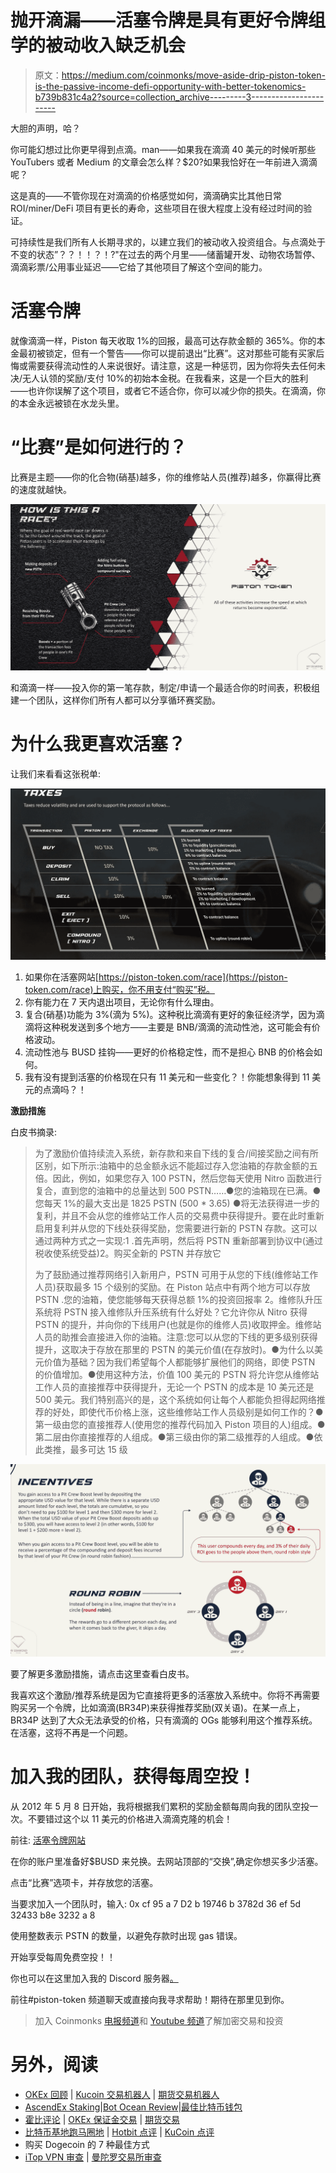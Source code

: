 # 抛开滴漏——活塞令牌是具有更好令牌组学的被动收入缺乏机会

> 原文：<https://medium.com/coinmonks/move-aside-drip-piston-token-is-the-passive-income-defi-opportunity-with-better-tokenomics-b739b831c4a2?source=collection_archive---------3----------------------->

大胆的声明，哈？

你可能幻想过比你更早得到点滴。man——如果我在滴滴 40 美元的时候听那些 YouTubers 或者 Medium 的文章会怎么样？$20?如果我恰好在一年前进入滴滴呢？

这是真的——不管你现在对滴滴的价格感觉如何，滴滴确实比其他日常 ROI/miner/DeFi 项目有更长的寿命，这些项目在很大程度上没有经过时间的验证。

可持续性是我们所有人长期寻求的，以建立我们的被动收入投资组合。与点滴处于不变的状态”？？！！？！?"在过去的两个月里——储蓄罐开发、动物农场暂停、滴滴彩票/公用事业延迟——它给了其他项目了解这个空间的能力。

# **活塞令牌**

就像滴滴一样，Piston 每天收取 1%的回报，最高可达存款金额的 365%。你的本金最初被锁定，但有一个警告——你可以提前退出“比赛”。这对那些可能有买家后悔或需要获得流动性的人来说很好。请注意，这是一种惩罚，因为你将失去任何未决/无人认领的奖励/支付 10%的初始本金税。在我看来，这是一个巨大的胜利——也许你误解了这个项目，或者它不适合你，你可以减少你的损失。在滴滴，你的本金永远被锁在水龙头里。

# **“比赛”是如何进行的？**

比赛是主题——你的化合物(硝基)越多，你的维修站人员(推荐)越多，你赢得比赛的速度就越快。

![](img/cb1b7271eca6cea1049aa37f48c5d6b7.png)

和滴滴一样——投入你的第一笔存款，制定/申请一个最适合你的时间表，积极组建一个团队，这样你们所有人都可以分享循环赛奖励。

# **为什么我更喜欢活塞？**

让我们来看看这张税单:

![](img/4f9a28c87798ffe0c8cc518c0756bed8.png)

1.  如果你在活塞网站[https://piston-token.com/race](https://piston-token.com/race)上购买，你不用支付“购买”税。
2.  你有能力在 7 天内退出项目，无论你有什么理由。
3.  复合(硝基)功能为 3%(滴为 5%)。这种税比滴滴有更好的象征经济学，因为滴滴将这种税发送到多个地方——主要是 BNB/滴滴的流动性池，这可能会有价格波动。
4.  流动性池与 BUSD 挂钩——更好的价格稳定性，而不是担心 BNB 的价格会如何。
5.  我有没有提到活塞的价格现在只有 11 美元和一些变化？！你能想象得到 11 美元的点滴吗？！

**激励措施**

白皮书摘录:

> 为了激励价值持续流入系统，新存款和来自下线的复合/间接奖励之间有所区别，如下所示:油箱中的总金额永远不能超过存入您油箱的存款金额的五倍。因此，例如，如果您存入 100 PSTN，然后您每天使用 Nitro 函数进行复合，直到您的油箱中的总量达到 500 PSTN……●您的油箱现在已满。●您每天 1%的最大支出是 1825 PSTN (500 * 3.65) ●将无法获得进一步的复利，并且不会从您的维修站工作人员的交易费中获得提升。要在此时重新启用复利并从您的下线处获得奖励，您需要进行新的 PSTN 存款。这可以通过两种方式之一实现:1 .首先声明，然后将 PSTN 重新部署到协议中(通过税收使系统受益)2。购买全新的 PSTN 并存放它
> 
> 为了鼓励通过推荐网络引入新用户，PSTN 可用于从您的下线(维修站工作人员)获取最多 15 个级别的奖励。在 Piston 站点中有两个地方可以存放 PSTN .您的油箱，使您能够每天获得总额 1%的投资回报率 2。维修队升压系统将 PSTN 接入维修队升压系统有什么好处？它允许你从 Nitro 获得 PSTN 的提升，并向你的下线用户(也就是你的维修人员)收取押金。维修站人员的助推会直接进入你的油箱。注意:您可以从您的下线的更多级别获得提升，这取决于存放在那里的 PSTN 的美元价值(在存放时)。●为什么以美元价值为基础？因为我们希望每个人都能够扩展他们的网络，即使 PSTN 的价值增加。●使用这种方法，价值 100 美元的 PSTN 将允许您从维修站工作人员的直接推荐中获得提升，无论一个 PSTN 的成本是 10 美元还是 500 美元。我们特别高兴的是，这个系统如何让每个人都能负担得起网络推荐的好处，即使代币价格上涨，这些维修站工作人员级别是如何工作的？●第一级由您的直接推荐人(使用您的推荐代码加入 Piston 项目的人)组成。●第二层由你直接推荐的人组成。●第三级由你的第二级推荐的人组成。●依此类推，最多可达 15 级

![](img/3b5ce489b290888a29ca922521a87686.png)

要了解更多激励措施，请点击这里查看白皮书。

我喜欢这个激励/推荐系统是因为它直接将更多的活塞放入系统中。你将不再需要购买另一个令牌，比如滴滴(BR34P)来获得推荐奖励(双关语)。在某一点上，BR34P 达到了大众无法承受的价格，只有滴滴的 OGs 能够利用这个推荐系统。在活塞，这将不再是一个问题。

# 加入我的团队，获得每周空投！

从 2012 年 5 月 8 日开始，我将根据我们累积的奖励金额每周向我的团队空投一次。不要错过这个以 11 美元的价格进入滴滴克隆的机会！

前往:
[活塞令牌网站](https://piston-token.com/race)

在你的账户里准备好$BUSD 来兑换。去网站顶部的“交换”,确定你想买多少活塞。

点击“比赛”选项卡，并存放您的活塞。

当要求加入一个团队时，输入:
0x cf 95 a 7 D2 b 19746 b 3782d 36 ef 5d 32433 b8e 3232 a 8

使用整数表示 PSTN 的数量，以避免存款时出现 gas 错误。

开始享受每周免费空投！！

你也可以在这里加入我的 Discord 服务器[。](https://discord.gg/BgGCYRz8)

前往#piston-token 频道聊天或直接向我寻求帮助！期待在那里见到你。

> 加入 Coinmonks [电报频道](https://t.me/coincodecap)和 [Youtube 频道](https://www.youtube.com/c/coinmonks/videos)了解加密交易和投资

# 另外，阅读

*   [OKEx 回顾](/coinmonks/okex-review-6b369304110f) | [Kucoin 交易机器人](/coinmonks/kucoin-trading-bot-automate-your-trades-8cf0ca2138e0) | [期货交易机器人](/coinmonks/futures-trading-bots-5a282ccee3f5)
*   [AscendEx Staking](https://coincodecap.com/ascendex-staking)|[Bot Ocean Review](https://coincodecap.com/bot-ocean-review)|[最佳比特币钱包](https://coincodecap.com/bitcoin-wallets-india)
*   [霍比评论](https://coincodecap.com/huobi-review) | [OKEx 保证金交易](https://coincodecap.com/okex-margin-trading) | [期货交易](https://coincodecap.com/futures-trading)
*   [比特币基地跑马圈地](https://coincodecap.com/coinbase-staking) | [Hotbit 点评](/coinmonks/hotbit-review-cd5bec41dafb) | [KuCoin 点评](https://coincodecap.com/kucoin-review)
*   购买 Dogecoin 的 7 种最佳方式
*   [iTop VPN 审查](https://coincodecap.com/itop-vpn-review) | [曼陀罗交易所审查](https://coincodecap.com/mandala-exchange-review)